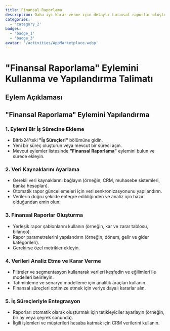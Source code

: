 ```yaml
---
title: Finansal Raporlama
description: Daha iyi karar verme için detaylı finansal raporlar oluşturun.
categories: 
  - 'category_2'
badges: 
  - 'badge_1'
  - 'badge_3'
avatar: '/activities/AppMarketplace.webp'
---
```

# "Finansal Raporlama" Eylemini Kullanma ve Yapılandırma Talimatı

## Eylem Açıklaması

## **"Finansal Raporlama" Eylemini Yapılandırma**

### 1. Eylemi Bir İş Sürecine Ekleme
- Bitrix24'teki **"İş Süreçleri"** bölümüne gidin.
- Yeni bir süreç oluşturun veya mevcut bir süreci açın.
- Mevcut eylemler listesinde **"Finansal Raporlama"** eylemini bulun ve sürece ekleyin.

### 2. Veri Kaynaklarını Ayarlama
- Gerekli veri kaynaklarını bağlayın (örneğin, CRM, muhasebe sistemleri, banka hesapları).
- Otomatik rapor güncellemeleri için veri senkronizasyonunu yapılandırın.
- Verilerin doğru şekilde entegre edildiğinden ve analiz için hazır olduğundan emin olun.

### 3. Finansal Raporlar Oluşturma
- Yerleşik rapor şablonlarını kullanın (örneğin, kar ve zarar tablosu, bilanço).
- Rapor parametrelerini yapılandırın (örneğin, dönem, gelir ve gider kategorileri).
- Gerekirse özel metrikler ekleyin.

### 4. Verileri Analiz Etme ve Karar Verme
- Filtreler ve segmentasyon kullanarak verileri keşfedin ve eğilimleri ile modelleri belirleyin.
- Tahminleme ve senaryo modelleme için analitik araçları kullanın.
- Finansal süreçleri optimize etmek için veriye dayalı kararlar alın.

### 5. İş Süreçleriyle Entegrasyon
- Raporları otomatik olarak oluşturmak için tetikleyiciler ayarlayın (örneğin, bir ay veya çeyrek sonunda).
- İlgili işlemleri ve müşterileri hesaba katmak için CRM verilerini kullanın.